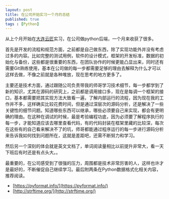 ```yaml
---
layout: post
title: 在公司开始实习一个月的总结
published: true
tags : [Python]
---
```


从上个月开始在[大连云匠](http://cloudist.cc)实习，在公司做python后端，一个月来收获了很多。

首先是开发的流程和规范方面，之前都是自己做东西，除了实现功能外并没有考虑过多的内容。比如完整的测试用例，软件的设计模式，框架的开发标准，数据的初始化与备份，这些都是很重要的东西，在团队协作的时候更能凸显出来，同时还有需要Git熟练使用，基本在公司做的每一步都需要足够的理由去解释为什么才可以这样去做，不像之前就是各种堆放，现在思考的地方更多了。

主要还是技术方面，通过跟随公司负责带我的师哥学习技术细节，每一步都学到了新的知识，尤其在源码的研究上，之前都是调用接口多，现在是每调一个框架的接口，基本都需要把其实现方法大致看一遍，了解内部运行的流程，因为现在我的工作并不多，这样确实比较花费时间，但是通过深层次的源码分析，还是解决了一些关键性的细节问题。知道哪些东西可以继承，哪些必须要自己来实现，都会有更明确的理由。在这种在调试的时候，最是考验编程功底，因为必须要了解程序执行的每一步，才能知道应该去哪里查看代码，有的代码封装在框架里藏的比较深，每次在这些有的自己看来解决不了的坑，师哥都能通过程序运行的每一步进行源码分析来告诉我如何找到问题所在，这就是差距吧，还需不断努力和学习。

然后另一个深刻的体会就是英文文档了，单词阅读量相比以前提升非常大，看一天下班后有时还是有点头大。。

最重要的，在公司感受到了很强的压力，周围都是技术非常厉害的人，这样也许才是最好的，不断催促自己继续学习。最后附两条在Python数据格式化相关内容，推荐阅读。

- [https://pyformat.info/](https://pyformat.info/)
- [http://strftime.org/](http://strftime.org/)
